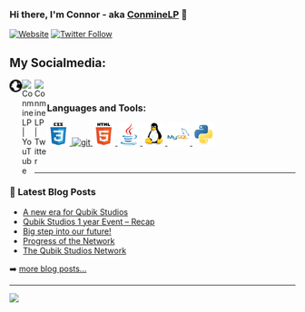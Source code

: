 ### Hi there, I'm Connor - aka [ConmineLP][website] 👋 

[![Website](https://img.shields.io/website?label=qubik-studios.net&style=for-the-badge&url=https%3A%2F%2Fqubik-studios.net)](qubik-studios.net)
[![Twitter Follow](https://img.shields.io/twitter/follow/conminelp?color=1DA1F2&logo=twitter&style=for-the-badge)](https://twitter.com/intent/follow?original_referer=https%3A%2F%2Fgithub.com%2Fconminelp&screen_name=ConmineLP)

## My Socialmedia:

[<img align="left" alt="Qubik Studios Web" width="22px" src="https://raw.githubusercontent.com/iconic/open-iconic/master/svg/globe.svg" />][website]
[<img align="left" alt="ConmineLP | YouTube" width="22px" src="https://cdn.jsdelivr.net/npm/simple-icons@v3/icons/youtube.svg" />][youtube]
[<img align="left" alt="ConmineLP | Twitter" width="22px" src="https://cdn.jsdelivr.net/npm/simple-icons@v3/icons/twitter.svg" />][twitter]

<br />

### Languages and Tools:

<p align="left"> <a href="https://www.w3schools.com/css/" target="_blank" rel="noreferrer"> <img src="https://raw.githubusercontent.com/devicons/devicon/master/icons/css3/css3-original-wordmark.svg" alt="css3" width="40" height="40"/> </a> <a href="https://git-scm.com/" target="_blank" rel="noreferrer"> <img src="https://www.vectorlogo.zone/logos/git-scm/git-scm-icon.svg" alt="git" width="40" height="40"/> </a> <a href="https://www.w3.org/html/" target="_blank" rel="noreferrer"> <img src="https://raw.githubusercontent.com/devicons/devicon/master/icons/html5/html5-original-wordmark.svg" alt="html5" width="40" height="40"/> </a> <a href="https://www.java.com" target="_blank" rel="noreferrer"> <img src="https://raw.githubusercontent.com/devicons/devicon/master/icons/java/java-original.svg" alt="java" width="40" height="40"/> </a> <a href="https://www.linux.org/" target="_blank" rel="noreferrer"> <img src="https://raw.githubusercontent.com/devicons/devicon/master/icons/linux/linux-original.svg" alt="linux" width="40" height="40"/> </a> <a href="https://www.mysql.com/" target="_blank" rel="noreferrer"> <img src="https://raw.githubusercontent.com/devicons/devicon/master/icons/mysql/mysql-original-wordmark.svg" alt="mysql" width="40" height="40"/> </a> <a href="https://www.python.org" target="_blank" rel="noreferrer"> <img src="https://raw.githubusercontent.com/devicons/devicon/master/icons/python/python-original.svg" alt="python" width="40" height="40"/> </a> </p> 

<br />

---

### 📕 Latest Blog Posts

<!-- BLOG-POST-LIST:START -->
- [A new era for Qubik Studios](https://qubik-studios.net/blog/a-new-era-for-qubik-studios/)
- [Qubik Studios 1 year Event – Recap](https://qubik-studios.net/blog/qubik-studios-1-year-event-recap/)
- [Big step into our future!](https://qubik-studios.net/blog/big-step-into-our-future/)
- [Progress of the Network](https://qubik-studios.net/blog/progress-of-the-network/)
- [The Qubik Studios Network](https://qubik-studios.net/blog/the-qubik-studios-network/)
<!-- BLOG-POST-LIST:END -->

➡️ [more blog posts...](https://qubik-studios.net/news)

---

<img src="https://github-readme-stats.vercel.app/api?username=ConmineLP&show_icons=true&hide_border=true&count_private=true" />


[website]: https://qubik-studios.net
[twitter]: https://twitter.com/conminelp
[youtube]: https://www.youtube.com/channel/UC1fjDowOb8ugZOgWaK8vQ4w
